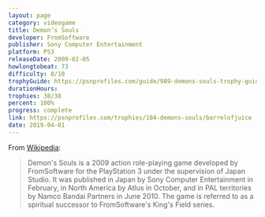 ```yaml
---
layout: page
category: videogame
title: Demon’s Souls
developer: FromSoftware
publisher: Sony Computer Entertainment
platform: PS3
releaseDate: 2009-02-05
howlongtobeat: 73
difficulty: 8/10
trophyGuide: https://psnprofiles.com/guide/989-demons-souls-trophy-guide
durationHours:
trophies: 38/38
percent: 100%
progress: complete
link: https://psnprofiles.com/trophies/104-demons-souls/barrelofjuice
date: 2019-04-01
---
```


From [Wikipedia](https://en.wikipedia.org/wiki/Demon%27s_Souls):

> Demon's Souls is a 2009 action role-playing game developed by FromSoftware for the PlayStation 3 under the supervision of Japan Studio. It was published in Japan by Sony Computer Entertainment in February, in North America by Atlus in October, and in PAL territories by Namco Bandai Partners in June 2010. The game is referred to as a spiritual successor to FromSoftware's King's Field series.
